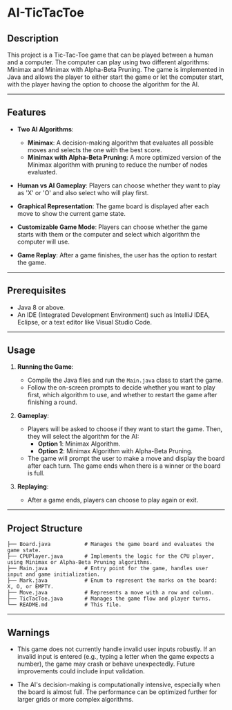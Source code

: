 # AI-TicTacToe

## Description

This project is a Tic-Tac-Toe game that can be played between a human and a computer. The computer can play using two different algorithms: Minimax and Minimax with Alpha-Beta Pruning. The game is implemented in Java and allows the player to either start the game or let the computer start, with the player having the option to choose the algorithm for the AI.

---

## Features

- **Two AI Algorithms**:
    - **Minimax**: A decision-making algorithm that evaluates all possible moves and selects the one with the best score.
    - **Minimax with Alpha-Beta Pruning**: A more optimized version of the Minimax algorithm with pruning to reduce the number of nodes evaluated.

- **Human vs AI Gameplay**: Players can choose whether they want to play as 'X' or 'O' and also select who will play first.

- **Graphical Representation**: The game board is displayed after each move to show the current game state.

- **Customizable Game Mode**: Players can choose whether the game starts with them or the computer and select which algorithm the computer will use.

- **Game Replay**: After a game finishes, the user has the option to restart the game.

---

## Prerequisites

- Java 8 or above.
- An IDE (Integrated Development Environment) such as IntelliJ IDEA, Eclipse, or a text editor like Visual Studio Code.

---

## Usage

1. **Running the Game**:
    - Compile the Java files and run the `Main.java` class to start the game.
    - Follow the on-screen prompts to decide whether you want to play first, which algorithm to use, and whether to restart the game after finishing a round.

2. **Gameplay**:
    - Players will be asked to choose if they want to start the game. Then, they will select the algorithm for the AI:
        - **Option 1**: Minimax Algorithm.
        - **Option 2**: Minimax Algorithm with Alpha-Beta Pruning.
    - The game will prompt the user to make a move and display the board after each turn. The game ends when there is a winner or the board is full.

3. **Replaying**:
    - After a game ends, players can choose to play again or exit.

---

## Project Structure

```
├── Board.java           # Manages the game board and evaluates the game state.
├── CPUPlayer.java       # Implements the logic for the CPU player, using Minimax or Alpha-Beta Pruning algorithms.
├── Main.java            # Entry point for the game, handles user input and game initialization.
├── Mark.java            # Enum to represent the marks on the board: X, O, or EMPTY.
├── Move.java            # Represents a move with a row and column.
├── TicTacToe.java       # Manages the game flow and player turns.
└── README.md            # This file.
```

---

## Warnings

- This game does not currently handle invalid user inputs robustly. If an invalid input is entered (e.g., typing a letter when the game expects a number), the game may crash or behave unexpectedly. Future improvements could include input validation.

- The AI's decision-making is computationally intensive, especially when the board is almost full. The performance can be optimized further for larger grids or more complex algorithms.
